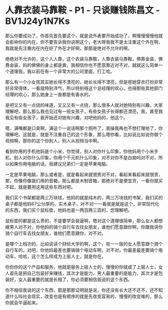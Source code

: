 # 人靠衣装马靠鞍 - P1 - 只谈赚钱陈昌文 - BV1J24y1N7Ks

那么你要成功了，你首先首先要这个，就是说外表要开始成功了，啊慢慢慢慢他就会影响你的内在，你不要告诉我你说啊这个，老大呀我我不是太注重这个外在啊，我就是先注重内在内在好了外在才好啊，那那是绝对不允许的啊。

绝绝对不允许的，这个人人靠，这个衣装马靠鞍，人靠衣装马靠鞍，佛靠金装，佛靠金装，妈的佛佛的身上都是粪，我相信你也不愿意靠近对不对，就就这么简单一个道理我，我以前在有一个非常大的公司里面，打工哈。

那么有一个小女孩其实她长得不漂亮的，她长长得不漂亮，但是呢她穿衣打扮非常好非常得体，一看就特别洋气，所以特别得这个总经理的欢心，也得那些其他部门经理的欢心，那么她身上一直都是有香水的。

是吧又又有一点烧的味道，又又又有一点烧，那么很多人就对她特别有兴趣，大家理解吧，那么那么我也见过有一些女孩子，有些女孩子长得都还漂亮，我，甚至我我见有些女孩子，我开始还对她有兴趣，对吧他妈的，他这个。

嗯，满嘴都是口臭啊，满这个一说话啊那个厕所了，我操我再也不想打理他了，你理解吧，这就是，就是不注重自己的这个形象，那么嗯你看，比如说比如说你做个视频啊，那你的这个你别人，别人从视频当中啊。

看到你用的手机他妈是个小米，你觉得，别人对你什么印象，你他妈用个小米手机，别人对你什么印象，你用个千元机什么印象，对不对你不是白痴吗对不对，所以如果你用电脑的话，我建议兄弟们一定是苹果电脑。

一定是苹果电脑，那么或者是，就是看起来就很贵对不对，看起来看起来就很贵，那，你像你像我们用的音箱，那么都是木制音箱，那绝对不是便宜货，一看你就买不起，就是要用这用这些东西对吧。

我们买个书架都是两三万块钱，他妈的就是纯木的，两三万块钱的书架，我们买的桌子都是他妈67公分厚的，实木桌子，对不对一一看就是就是这个，非常现代化的东西，我们买个鼠标垫，他妈也是一两百两三百的，您理解吧。

鼠标垫的都是这么贵的，不是要学会装逼啊，嗯对这个道理很简单，那么女人都想嫁男人对不对，你他妈的骑个自行车去找女朋友，谁他们愿意跟你啊，你跟我讲你骑个自行车去找女朋友，谁他们愿意跟你，对不对。

是哪个上档次的，比如说读个财经大学的啊，这个，呃一一版的女人愿意跟个骑个自行车的，对吧，你他妈最差也要骑骑个电动车啊，对不对，你最差最差要骑个电动车，哈哈，这个怎么样成为上层人士，就是你在。

你你你的这个产品和服务，他就是服务上层人士的，慢慢的你就成了上层人士，女人首先是把自己包装好来赚钱，其次才是能力，男人最重要的是能力，其次才是包装好，女人最重要的就是长相了，你必须要相信我说的这个东西。

你不相信我说的这个东西，那是那那证明就是说，你还没有长大还不还不，还不知道什么叫社会现实，改变也是有顺序的就是先改变容易的，慢慢的改变难的，那么你就会牛逼起来。

